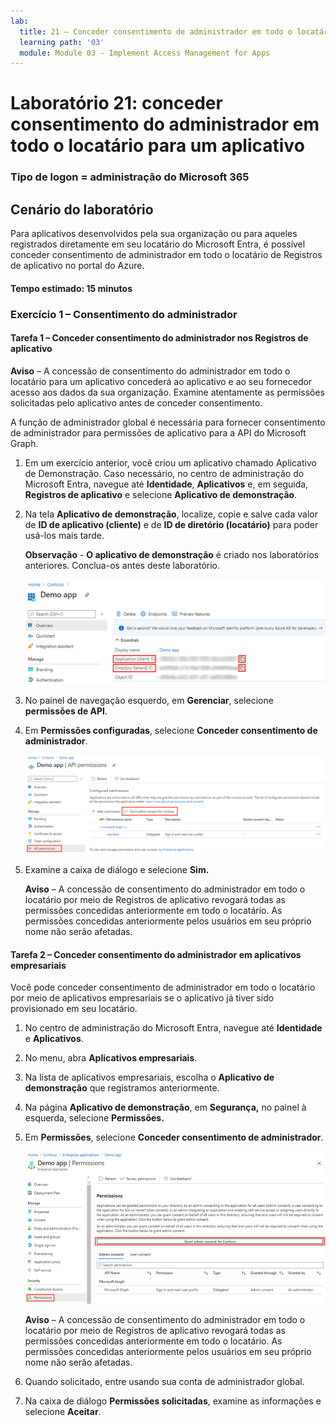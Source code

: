 ```yaml
---
lab:
  title: 21 – Conceder consentimento de administrador em todo o locatário para um aplicativo
  learning path: '03'
  module: Module 03 - Implement Access Management for Apps
---
```


# Laboratório 21: conceder consentimento do administrador em todo o locatário para um aplicativo

### Tipo de logon = administração do Microsoft 365

## Cenário do laboratório

Para aplicativos desenvolvidos pela sua organização ou para aqueles registrados diretamente em seu locatário do Microsoft Entra, é possível conceder consentimento de administrador em todo o locatário de Registros de aplicativo no portal do Azure.

#### Tempo estimado: 15 minutos

### Exercício 1 – Consentimento do administrador

#### Tarefa 1 – Conceder consentimento do administrador nos Registros de aplicativo

   **Aviso** – A concessão de consentimento do administrador em todo o locatário para um aplicativo concederá ao aplicativo e ao seu fornecedor acesso aos dados da sua organização. Examine atentamente as permissões solicitadas pelo aplicativo antes de conceder consentimento.

A função de administrador global é necessária para fornecer consentimento de administrador para permissões de aplicativo para a API do Microsoft Graph.

1. Em um exercício anterior, você criou um aplicativo chamado Aplicativo de Demonstração. Caso necessário, no centro de administração do Microsoft Entra, navegue até **Identidade**, **Aplicativos** e, em seguida, **Registros de aplicativo** e selecione **Aplicativo de demonstração**.

2. Na tela **Aplicativo de demonstração**, localize, copie e salve cada valor de **ID de aplicativo (cliente)** e de **ID de diretório (locatário)** para poder usá-los mais tarde.

    **Observação** - **O aplicativo de demonstração** é criado nos laboratórios anteriores. Conclua-os antes deste laboratório.

    ![Imagem da tela exibindo o painel do aplicativo de demonstração com a ID do diretório destacada](./media/lp3-mod3-demo-app-directory-id.png)

3. No painel de navegação esquerdo, em **Gerenciar**, selecione **permissões de API**.

4. Em **Permissões configuradas**, selecione **Conceder consentimento de administrador**.

    ![Imagem da tela exibindo a página de permissão da API com Conceder consentimento de administrador para a Contoso realçado](./media/lp3-mod3-api-permissions-admin-consent.png)

5. Examine a caixa de diálogo e selecione **Sim.**

   **Aviso** – A concessão de consentimento do administrador em todo o locatário por meio de Registros de aplicativo revogará todas as permissões concedidas anteriormente em todo o locatário. As permissões concedidas anteriormente pelos usuários em seu próprio nome não serão afetadas.

#### Tarefa 2 – Conceder consentimento do administrador em aplicativos empresariais

Você pode conceder consentimento de administrador em todo o locatário por meio de aplicativos empresariais se o aplicativo já tiver sido provisionado em seu locatário.

1. No centro de administração do Microsoft Entra, navegue até **Identidade** e **Aplicativos**.

2. No menu, abra **Aplicativos empresariais**.

3. Na lista de aplicativos empresariais, escolha o **Aplicativo de demonstração** que registramos anteriormente.

4. Na página **Aplicativo de demonstração**, em **Segurança,** no painel à esquerda, selecione **Permissões.**

5. Em **Permissões**, selecione **Conceder consentimento de administrador**.

    ![Imagem da tela exibindo a página de permissões de Aplicativo de demonstração com Conceder consentimento de administrador para a Contoso realçado](./media/lp3-mod3-grant-admin-consent-in-enterprise-app.png)

   **Aviso** – A concessão de consentimento do administrador em todo o locatário por meio de Registros de aplicativo revogará todas as permissões concedidas anteriormente em todo o locatário. As permissões concedidas anteriormente pelos usuários em seu próprio nome não serão afetadas.

6. Quando solicitado, entre usando sua conta de administrador global.

7. Na caixa de diálogo **Permissões solicitadas**, examine as informações e selecione **Aceitar**.
